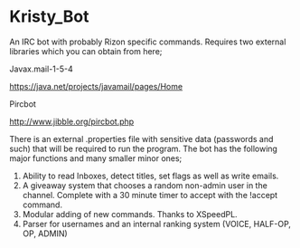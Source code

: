 # Kristy_Bot
An IRC bot with probably Rizon specific commands. Requires two external libraries which you can obtain from here;

Javax.mail-1-5-4

https://java.net/projects/javamail/pages/Home

Pircbot

http://www.jibble.org/pircbot.php

There is an external .properties file with sensitive data (passwords and such) that will be required to run the program. The bot has the following major functions and many smaller minor ones;

1. Ability to read Inboxes, detect titles, set flags as well as write emails.
2. A giveaway system that chooses a random non-admin user in the channel. Complete with a 30 minute timer to accept with the !accept command.
3. Modular adding of new commands. Thanks to XSpeedPL.
4. Parser for usernames and an internal ranking system (VOICE, HALF-OP, OP, ADMIN)






